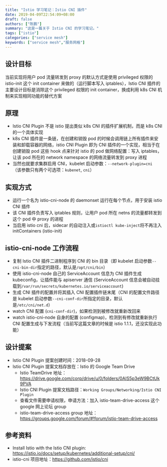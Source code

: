 ```yaml
---
title: "Istio 学习笔记：Istio CNI 插件"
date: 2019-04-09T22:54:09+08:00
draft: false
authors: ["陈鹏"]
summary: "这是一篇关于 Istio CNI 的学习笔记。"
tags: ["istio"]
categories: ["service mesh"]
keywords: ["service mesh","服务网格"]
---
```


## 设计目标

当前实现将用户 pod 流量转发到 proxy 的默认方式是使用 privileged 权限的 istio-init 这个 init container 来做的（运行脚本写入 iptables），Istio CNI 插件的主要设计目标是消除这个 privileged 权限的 init container，换成利用 k8s CNI 机制来实现相同功能的替代方案

## 原理

- Istio CNI Plugin 不是 istio 提出类似 k8s CNI 的插件扩展机制，而是 k8s CNI 的一个具体实现
- k8s CNI 插件是一条链，在创建和销毁 pod 的时候会调用链上所有插件来安装和卸载容器的网络，istio CNI Plugin 即为 CNI 插件的一个实现，相当于在创建销毁 pod 这些 hook 点来针对 istio 的 pod 做网络配置：写入 iptables，让该 pod 所在的 network namespace 的网络流量转发到 proxy 进程
- 当然也就要求集群启用 CNI，kubelet 启动参数：`--network-plugin=cni` （该参数只有两个可选项：`kubenet`, `cni`）

## 实现方式

- 运行一个名为 istio-cni-node 的 daemonset 运行在每个节点，用于安装 istio CNI 插件
- 该 CNI 插件负责写入 iptables 规则，让用户 pod 所在 netns 的流量都转发到这个 pod 中 proxy 的进程
- 当启用 istio cni 后，sidecar 的自动注入或`istioctl kube-inject`将不再注入 initContainers (istio-init)

## istio-cni-node 工作流程

- 复制 Istio CNI 插件二进制程序到 CNI 的 bin 目录（即 kubelet 启动参数`--cni-bin-dir`指定的路径，默认是`/opt/cni/bin`）
- 使用 istio-cni-node 自己的 ServiceAccount 信息为 CNI 插件生成 kubeconfig，让插件能与 apiserver 通信 (ServiceAccount 信息会被自动挂载到`/var/run/secrets/kubernetes.io/serviceaccount`)
- 生成 CNI 插件的配置并将其插入 CNI 配置插件链末尾（CNI 的配置文件路径是 kubelet 启动参数`--cni-conf-dir`所指定的目录，默认是`/etc/cni/net.d`）
- watch CNI 配置 (`cni-conf-dir`)，如果检测到被修改就重新改回来
- watch istio-cni-node 自身的配置 (configmap)，检测到有修改就重新执行 CNI 配置生成与下发流程（当前写这篇文章的时候是 istio 1.1.1，还没实现此功能）

## 设计提案

- Istio CNI Plugin 提案创建时间：2018-09-28
- Istio CNI Plugin 提案文档存放在：Istio 的 Google Team Drive
  - Istio TeamDrive 地址：https://drive.google.com/corp/drive/u/0/folders/0AIS5p3eW9BCtUk9PVA
  - Istio CNI Plugin 提案文档路径：`Working Groups/Networking/Istio CNI Plugin`
  - 查看文件需要申请权限，申请方法：加入 istio-team-drive-access 这个 google 网上论坛 group
  - istio-team-drive-access group 地址：https://groups.google.com/forum/#!forum/istio-team-drive-access

## 参考资料

- Install Istio with the Istio CNI plugin: https://istio.io/docs/setup/kubernetes/additional-setup/cni/
- istio-cni 项目地址：https://github.com/istio/cni
